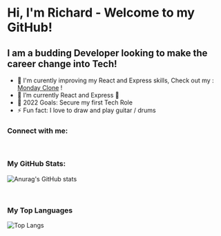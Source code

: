 # Hi, I'm Richard - Welcome to my GitHub!

## I am a budding Developer looking to make the career change into Tech!

- 🔭 I'm curently improving my React and Express skills, Check out my : [Monday Clone](https://github.com/RvN-R/monday-clone) !
- 🌱 I’m currently React and Express 🤣
- 🥅 2022 Goals: Secure my first Tech Role
- ⚡ Fun fact: I love to draw and play guitar / drums

### Connect with me:

</br>

### My GitHub Stats:

![Anurag's GitHub stats](https://github-readme-stats.vercel.app/api?username=RvN-R&hide=contribs&show_icons=true)

</br>

### My Top Languages

![Top Langs](https://github-readme-stats.vercel.app/api/top-langs/?username=RvN-R&layout=compact)

